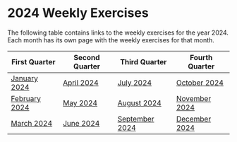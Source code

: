 # 2024 Weekly Exercises

The following table contains links to the weekly exercises for the year 2024. Each month has its own page with the weekly exercises for that month.

| First Quarter                     | Second Quarter              | Third Quarter                       | Fourth Quarter                    |
|-----------------------------------|-----------------------------|-------------------------------------|-----------------------------------|
| [January 2024](January-2024.md)   | [April 2024](April-2024.md) | [July 2024](July-2024.md)           | [October 2024](October-2024.md)   |
| [February 2024](February-2024.md) | [May 2024](May-2024.md)     | [August 2024](August-2024.md)       | [November 2024](November-2024.md) |
| [March 2024](March-2024.md)       | [June 2024](June-2024.md)   | [September 2024](September-2024.md) | [December 2024](December-2024.md) |